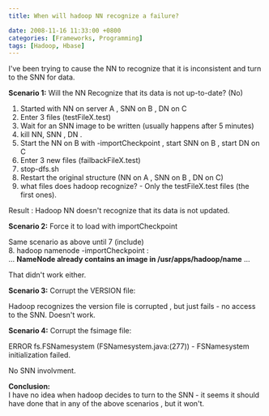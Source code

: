 ```yaml
---
title: When will hadoop NN recognize a failure?

date: 2008-11-16 11:33:00 +0800
categories: [Frameworks, Programming]
tags: [Hadoop, Hbase]
---
```

I've been trying to cause the NN to recognize that it is inconsistent and turn to the SNN for data.

<span style="font-weight: bold;">Scenario 1:</span> Will the NN Recognize that its data is not up-to-date? (No) 

  1. Started with NN on server A , SNN on B , DN on C
  2. Enter 3 files (testFileX.test)
  3. Wait for an SNN image to be written (usually happens after 5 minutes)
  4. kill NN, SNN , DN .
  5. Start the NN on B with -importCheckpoint , start SNN on B , start DN on C
  6. Enter 3 new files (failbackFileX.test)
  7. stop-dfs.sh
  8. Restart the original structure (NN on A , SNN on B , DN on C)
  9. what files does hadoop recognize? - Only the testFileX.test files (the first ones).

Result : Hadoop NN doesn't recognize that its data is not updated.

<span style="font-weight: bold;">Scenario 2:</span> Force it to load with importCheckpoint

Same scenario as above until 7 (include)  
8. hadoop namenode -importCheckpoint :  
&#8230; <span style="font-weight: bold;">NameNode already contains an image in /usr/apps/hadoop/name</span> &#8230;

That didn't work either.

<span style="font-weight: bold;">Scenario 3:</span> Corrupt the VERSION file:

Hadoop recognizes the version file is corrupted , but just fails - no access to the SNN. Doesn't work.

<span style="font-weight: bold;">Scenario 4:</span> Corrupt the fsimage file:

ERROR fs.FSNamesystem (FSNamesystem.java:<init>(277)) - FSNamesystem initialization failed.

No SNN involvment.

<span style="font-weight: bold;">Conclusion: </span>  
I have no idea when hadoop decides to turn to the SNN - it seems it should have done that in any of the above scenarios , but it won't.